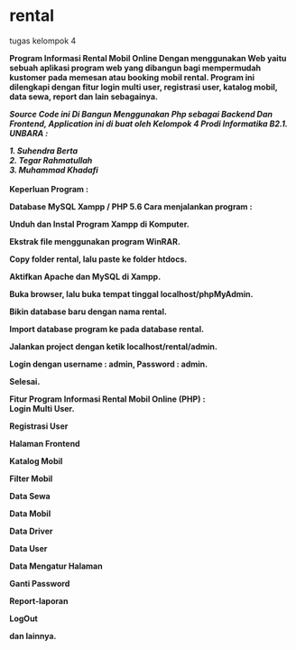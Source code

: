 # rental
 tugas kelompok 4
<b><br>
<p>Program Informasi Rental Mobil Online Dengan menggunakan Web yaitu sebuah aplikasi program web yang dibangun bagi mempermudah kustomer pada memesan atau booking mobil rental. Program ini dilengkapi dengan fitur login multi user, registrasi user, katalog mobil, data sewa, report dan lain sebagainya.
 <p><b><i>Source Code ini Di Bangun Menggunakan Php sebagai Backend Dan Frontend, Application ini di buat oleh Kelompok 4 Prodi Informatika B2.1. UNBARA :</i></b><br></p>
<b><i>1. Suhendra Berta</i></b><br>
<b><i>2. Tegar Rahmatullah</i></b><br>
<b><i>3. Muhammad Khadafi</i></b><br>
 <br>
Keperluan Program :</p>

Database MySQL
Xampp / PHP 5.6
Cara menjalankan program :
<br><p>
Unduh dan Instal Program Xampp di Komputer.<p>
Ekstrak file menggunakan program WinRAR.<p>
Copy folder rental, lalu paste ke folder htdocs.<p>
Aktifkan Apache dan MySQL di Xampp.<p>
Buka browser, lalu buka tempat tinggal localhost/phpMyAdmin.<p>
Bikin database baru dengan nama rental.<p>
Import database program ke pada database rental.<p>
Jalankan project dengan ketik localhost/rental/admin.<p>
Login dengan username : admin, Password : admin.<p></p>
Selesai.</p>
Fitur Program Informasi Rental Mobil Online (PHP) :
<br>
Login Multi User.<p>
Registrasi User<p>
Halaman Frontend<p>
Katalog Mobil<p>
Filter Mobil<p>
Data Sewa<p>
Data Mobil<p>
Data Driver<p>
Data User<p>
Data Mengatur Halaman<p>
Ganti Password<p>
Report-laporan<p>
LogOut<p>
dan lainnya.</b>
